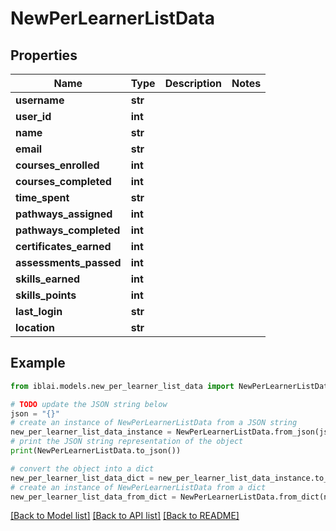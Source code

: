 # NewPerLearnerListData


## Properties

Name | Type | Description | Notes
------------ | ------------- | ------------- | -------------
**username** | **str** |  | 
**user_id** | **int** |  | 
**name** | **str** |  | 
**email** | **str** |  | 
**courses_enrolled** | **int** |  | 
**courses_completed** | **int** |  | 
**time_spent** | **str** |  | 
**pathways_assigned** | **int** |  | 
**pathways_completed** | **int** |  | 
**certificates_earned** | **int** |  | 
**assessments_passed** | **int** |  | 
**skills_earned** | **int** |  | 
**skills_points** | **int** |  | 
**last_login** | **str** |  | 
**location** | **str** |  | 

## Example

```python
from iblai.models.new_per_learner_list_data import NewPerLearnerListData

# TODO update the JSON string below
json = "{}"
# create an instance of NewPerLearnerListData from a JSON string
new_per_learner_list_data_instance = NewPerLearnerListData.from_json(json)
# print the JSON string representation of the object
print(NewPerLearnerListData.to_json())

# convert the object into a dict
new_per_learner_list_data_dict = new_per_learner_list_data_instance.to_dict()
# create an instance of NewPerLearnerListData from a dict
new_per_learner_list_data_from_dict = NewPerLearnerListData.from_dict(new_per_learner_list_data_dict)
```
[[Back to Model list]](../README.md#documentation-for-models) [[Back to API list]](../README.md#documentation-for-api-endpoints) [[Back to README]](../README.md)


